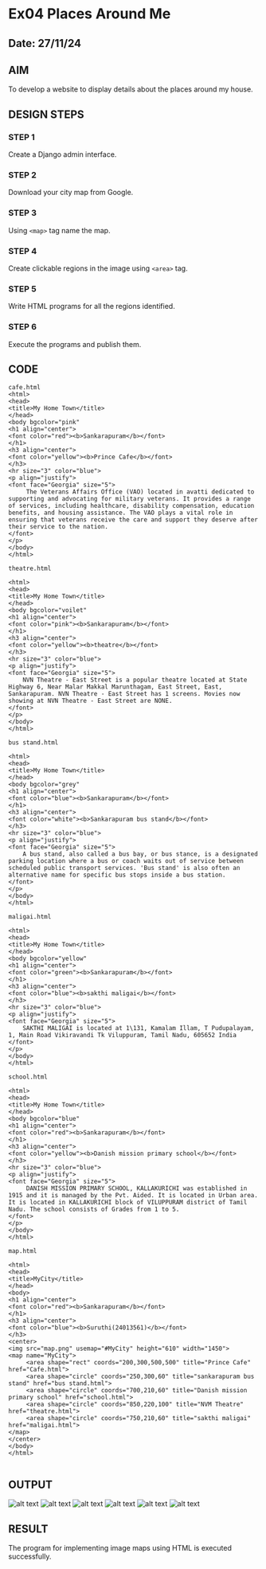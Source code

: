 # Ex04 Places Around Me
## Date: 27/11/24

## AIM
To develop a website to display details about the places around my house.

## DESIGN STEPS

### STEP 1
Create a Django admin interface.

### STEP 2
Download your city map from Google.

### STEP 3
Using ```<map>``` tag name the map.

### STEP 4
Create clickable regions in the image using ```<area>``` tag.

### STEP 5
Write HTML programs for all the regions identified.

### STEP 6
Execute the programs and publish them.

## CODE
```
cafe.html
<html>
<head>
<title>My Home Town</title>
</head>
<body bgcolor="pink"
<h1 align="center">
<font color="red"><b>Sankarapuram</b></font>
</h1>
<h3 align="center">
<font color="yellow"><b>Prince Cafe</b></font>
</h3>
<hr size="3" color="blue">
<p align="justify">
<font face="Georgia" size="5">
	 The Veterans Affairs Office (VAO) located in avatti dedicated to supporting and advocating for military veterans. It provides a range of services, including healthcare, disability compensation, education benefits, and housing assistance. The VAO plays a vital role in ensuring that veterans receive the care and support they deserve after their service to the nation. 
</font>
</p>
</body>
</html>

theatre.html

<html>
<head>
<title>My Home Town</title>
</head>
<body bgcolor="voilet"
<h1 align="center">
<font color="pink"><b>Sankarapuram</b></font>
</h1>
<h3 align="center">
<font color="yellow"><b>theatre</b></font>
</h3>
<hr size="3" color="blue">
<p align="justify">
<font face="Georgia" size="5">
	NVN Theatre - East Street is a popular theatre located at State Highway 6, Near Malar Makkal Marunthagam, East Street, East, Sankarapuram. NVN Theatre - East Street has 1 screens. Movies now showing at NVN Theatre - East Street are NONE.
</font>
</p>
</body>
</html>

bus stand.html

<html>
<head>
<title>My Home Town</title>
</head>
<body bgcolor="grey"
<h1 align="center">
<font color="blue"><b>Sankarapuram</b></font>
</h1>
<h3 align="center">
<font color="white"><b>Sankarapuram bus stand</b></font>
</h3>
<hr size="3" color="blue">
<p align="justify">
<font face="Georgia" size="5">
    A bus stand, also called a bus bay, or bus stance, is a designated parking location where a bus or coach waits out of service between scheduled public transport services. 'Bus stand' is also often an alternative name for specific bus stops inside a bus station.
</font>
</p>
</body>
</html>

maligai.html

<html>
<head>
<title>My Home Town</title>
</head>
<body bgcolor="yellow"
<h1 align="center">
<font color="green"><b>Sankarapuram</b></font>
</h1>
<h3 align="center">
<font color="blue"><b>sakthi maligai</b></font>
</h3>
<hr size="3" color="blue">
<p align="justify">
<font face="Georgia" size="5">
    SAKTHI MALIGAI is located at 1\131, Kamalam Illam, T Pudupalayam, 1, Main Road Vikiravandi Tk Viluppuram, Tamil Nadu, 605652 India
</font>
</p>
</body>
</html>

school.html

<html>
<head>
<title>My Home Town</title>
</head>
<body bgcolor="blue"
<h1 align="center">
<font color="red"><b>Sankarapuram</b></font>
</h1>
<h3 align="center">
<font color="yellow"><b>Danish mission primary school</b></font>
</h3>
<hr size="3" color="blue">
<p align="justify">
<font face="Georgia" size="5">
	 DANISH MISSION PRIMARY SCHOOL, KALLAKURICHI was established in 1915 and it is managed by the Pvt. Aided. It is located in Urban area. It is located in KALLAKURICHI block of VILUPPURAM district of Tamil Nadu. The school consists of Grades from 1 to 5.
</font>
</p>
</body>
</html>

map.html

<html>
<head>
<title>MyCity</title>
</head>
<body>
<h1 align="center">
<font color="red"><b>Sankarapuram</b></font>
</h1>
<h3 align="center">
<font color="blue"><b>Suruthi(24013561)</b></font>
</h3>
<center>
<img src="map.png" usemap="#MyCity" height="610" width="1450">
<map name="MyCity">
     <area shape="rect" coords="200,300,500,500" title="Prince Cafe" href="Cafe.html">
     <area shape="circle" coords="250,300,60" title="sankarapuram bus stand" href="bus stand.html">
     <area shape="circle" coords="700,210,60" title="Danish mission primary school" href="school.html">
     <area shape="circle" coords="850,220,100" title="NVM Theatre" href="theatre.html">
     <area shape="circle" coords="750,210,60" title="sakthi maligai" href="maligai.html">
</map>
</center>
</body>
</html>


```


## OUTPUT

![alt text](<Screenshot (15).png>)
![alt text](<Screenshot (16).png>)
![alt text](<Screenshot (18).png>)
![alt text](<Screenshot (19).png>)
![alt text](<Screenshot (20).png>)
![alt text](<Screenshot (21).png>)


## RESULT
The program for implementing image maps using HTML is executed successfully.

